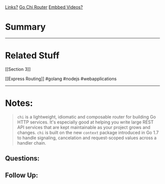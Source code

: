 [Links?](#)
[Go Chi Router](https://github.com/go-chi/chi/)
[Embbed Videos?](#)
# Summary

----
# Related Stuff
[[Section 3]]

[[Express Routing]]
#golang 
#nodejs 
#webapplications  


----
# Notes:
> `chi` is a lightweight, idiomatic and composable router for building Go HTTP services. It's especially good at helping you write large REST API services that are kept maintainable as your project grows and changes. `chi` is built on the new `context` package introduced in Go 1.7 to handle signaling, cancelation and request-scoped values across a handler chain.

## Questions:

## Follow Up:
